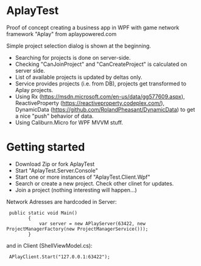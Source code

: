 # AplayTest
Proof of concept creating a business app in WPF with game network framework "Aplay" from aplaypowered.com

Simple project selection dialog is shown at the beginning.

- Searching for projects is done on server-side.
- Checking "CanJoinProject" and "CanCreateProject" is calculated on server side.
- List of available projects is updated by deltas only.
- Service provides projects (i.e. from DB), projects get transformed to Aplay projects.
- Using Rx (https://msdn.microsoft.com/en-us/data/gg577609.aspx), ReactiveProperty (https://reactiveproperty.codeplex.com/), DynamicData (https://github.com/RolandPheasant/DynamicData) to get a nice "push" behavior of data.
- Using Caliburn.Micro for WPF MVVM stuff.


# Getting started
- Download Zip or fork AplayTest
- Start "AplayTest.Server.Console"
- Start one or more instances of "AplayTest.Client.Wpf"
- Search or create a new project. Check other clinet for updates. 
- Join a project (nothing interesting will happen...)

Network Adresses are hardcoded in Server:

```
 public static void Main()
        {
            var server = new APlayServer(63422, new ProjectManagerFactory(new ProjectManagerService()));
        }
```

and in Client (ShellViewModel.cs):

```
 APlayClient.Start("127.0.0.1:63422");
 ```
 
 


